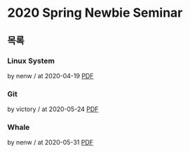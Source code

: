 # 2020 Spring Newbie Seminar

## 목록

### Linux System

by nenw / at 2020-04-19
[PDF](https://s3.ap-northeast-2.amazonaws.com/sparcs.home/nenw_1587556137929.pdf)

### Git

by victory / at 2020-05-24
[PDF](https://s3.ap-northeast-2.amazonaws.com/sparcs.home/victory_1592232028752.pdf)

### Whale

by nenw / at 2020-05-31
[PDF](https://s3.ap-northeast-2.amazonaws.com/sparcs.home/nenw_1592202857245.pdf)
